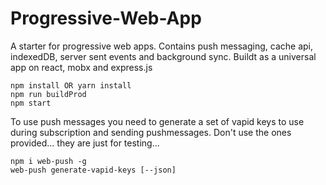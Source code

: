 # Progressive-Web-App
A starter for progressive web apps.
Contains push messaging, cache api, indexedDB, server sent events and background sync.
Buildt as a universal app on react, mobx and express.js

```
npm install OR yarn install
npm run buildProd
npm start
```

To use push messages you need to generate a set of vapid keys to use during subscription
and sending pushmessages. Don't use the ones provided... they are just for testing...

```
npm i web-push -g
web-push generate-vapid-keys [--json]
```
